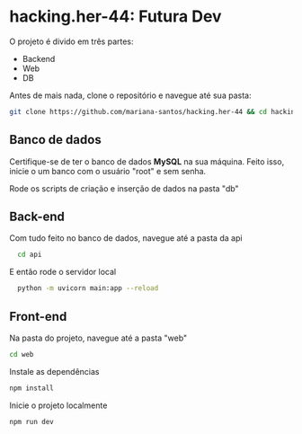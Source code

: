 # hacking.her-44: Futura Dev

O projeto é divido em três partes:

- Backend
- Web
- DB

Antes de mais nada, clone o repositório e navegue até sua pasta:

```bash
git clone https://github.com/mariana-santos/hacking.her-44 && cd hacking.her-44 
```

## Banco de dados

Certifique-se de ter o banco de dados <strong>MySQL</strong> na sua máquina. 
Feito isso, inicie o um banco com o usuário "root" e sem senha.

Rode os scripts de criação e inserção de dados na pasta "db"

## Back-end
Com tudo feito no banco de dados, navegue até a pasta da api

```bash
  cd api
```

E então rode o servidor local

```bash
  python -m uvicorn main:app --reload
```

## Front-end

Na pasta do projeto, navegue até a pasta "web"

```bash
cd web
```

Instale as dependências
```bash
npm install
```

Inicie o projeto localmente
```bash
npm run dev
```

